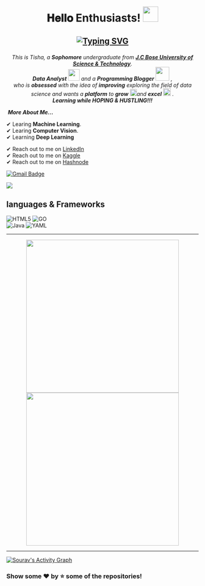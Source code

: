 <h1 align="center">
𝐇𝐞𝐥𝐥𝐨 Enthusiasts! 
    <a target="_blank">
    <img src="https://github.com/JayantGoel001/JayantGoel001/blob/master/GIF/Hi.gif" width="40px" />
  </a>
      
 <h2 align="center">

  [![Typing SVG](https://readme-typing-svg.herokuapp.com?font=firacode&color=%235BCDEC&size=26&duration=2500&center=true&vCenter=true&lines=This+is+Tisha;Data+Analyst;Open+source+contributor)](https://git.io/typing-svg)
    </h2>
    
<p align="center">
  <em>
    This is Tisha, a <b>Sophomore</b> undergraduate from <a href="https://www.jcboseust.ac.in/"> <b>J.C Bose University of Science & Technology</b></a>. <br>
    <b>Data Analyst</b> <img src="https://github.com/TheDudeThatCode/TheDudeThatCode/blob/master/Assets/Developer.gif" width="30px"> and a <b>Programming Blogger</b>&nbsp;<img src="https://github.com/TheDudeThatCode/TheDudeThatCode/blob/master/Assets/Designer.gif" width="36px">&nbsp,<br>who is <b>obsessed</b>
    with the idea of <b>improving</b> exploring the field of data science and wants a <b>platform</b> to 
    <b>grow</b> <img src="https://github.com/TheDudeThatCode/TheDudeThatCode/blob/master/Assets/Rocket.gif" width="18px">and 
    <b>excel</b> <img src="https://github.com/TheDudeThatCode/TheDudeThatCode/blob/master/Assets/Medal.gif" width="20px">&nbsp.
  </em> 
  <br>
<b><i>Learning while HOPING & HUSTLING!!!</i></b> 
</p>

&nbsp;***More About Me...***


✔ Learing **Machine Learning**.<br>
✔ Learing **Computer Vision**.<br>
✔ Learning **Deep Learning** <br>

✔ Reach out to me on [LinkedIn](https://www.linkedin.com/in/tisha-garg-4b207322a/)<br>
✔ Reach out to me on [Kaggle](https://www.kaggle.com/tisha9991)<br>
✔ Reach out to me on [Hashnode](https://hashnode.com/@tisha6661)<br>

[![Gmail Badge](https://img.shields.io/badge/-work.sourav155@gmail.com-c14438?style=flat-square&logo=Gmail&logoColor=white&link=mailto:work.sourav155@gmail.com)](mailto:work.sourav155@gmail.com)


![](https://komarev.com/ghpvc/?username=Tisha6661&color=blueviolet&label=Profile+Views)

## languages & Frameworks 

![HTML5](https://img.shields.io/badge/html5-%23E34F26.svg?style=for-the-badge&logo=html5&logoColor=white)
![GO](https://img.shields.io/badge/go-3670A0.svg?style=for-the-badge&logo=Go&logoColor=white)    
![Java](https://img.shields.io/badge/java-%23ED8B00.svg?style=for-the-badge&logo=java&logoColor=white)
![YAML](https://img.shields.io/badge/YAML-%3670A0.svg?style=for-the-badge&logo=YAML&logoColor=black)


<hr>

<p align="center">         
 <img width="400px" src="https://github-readme-stats.vercel.app/api?username=dsourav155&show_icons=true&theme=tokyonight&hide_border=true&bg_color=1F222E" /> 
<img width="400px" src="https://github-readme-streak-stats.herokuapp.com?user=dsourav155&theme=gotham&hide_border=true&fire=C77800&ring=DD910B&background=1F222E" /> 
<hr>
</p>


                        
<a href="https://github.com/dsourav155"><img alt="Sourav's Activity Graph" src="https://activity-graph.herokuapp.com/graph?username=dsourav155&theme=react-dark&hide_border=true&area=true" /></a>
                                                           
                                                           
### Show some ❤️ by ⭐ some of the repositories!

